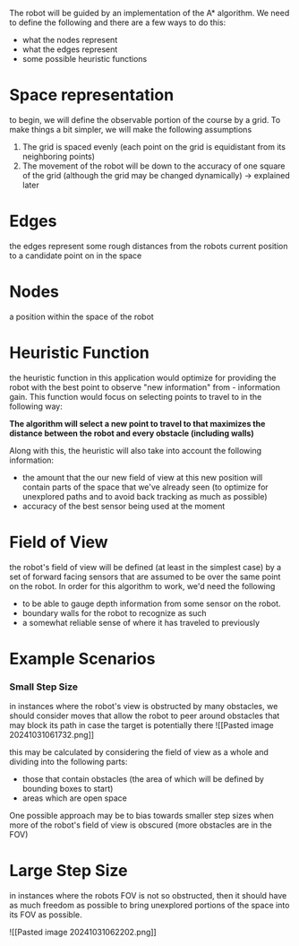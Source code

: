 The robot will be guided by an implementation of the A* algorithm. We need to define the following and there are a few ways to do this:
- what the nodes represent 
- what the edges represent 
- some possible heuristic functions 
# Space representation
to begin, we will define the observable portion of the course by a grid. To make things a bit simpler, we will make the following assumptions
1. The grid is spaced evenly (each point on the grid is equidistant from its neighboring points) 
2. The movement of the robot will be down to the accuracy of one square of the grid (although the grid may be changed dynamically) -> explained later 

# Edges 
the edges represent some rough distances from the robots current position to a candidate point on in the space 

# Nodes 
a position within the space of the robot 

# Heuristic Function 
the heuristic function in this application would optimize for providing the robot with the best point to observe "new information" from - information gain. This function would focus on selecting points to travel to in the following way: 

**The algorithm will select a new point to travel to that maximizes the distance between the robot and every obstacle (including walls)**

Along with this, the heuristic will also take into account the following information: 
- the amount that the our new field of view at this new position will contain parts of the space that we've already seen (to optimize for unexplored paths and to avoid back tracking as much as possible)
- accuracy of the best sensor being used at the moment 

# Field of View 
the robot's field of view will be defined (at least in the simplest case) by a set of forward facing sensors that are assumed to be over the same point on the robot. In order for this algorithm to work, we'd need the following 
- to be able to gauge depth information from some sensor on the robot.
- boundary walls for the robot to recognize as such 
- a somewhat reliable sense of where it has traveled to previously 

# Example Scenarios

### Small Step Size 
in instances where the robot's view is obstructed by many obstacles, we should consider moves that allow the robot to peer around obstacles that may block its path in case the target is potentially there
![[Pasted image 20241031061732.png]]

this may be calculated by considering the field of view as a whole and dividing into the following parts:
- those that contain obstacles (the area of which will be defined by bounding boxes to start) 
- areas which are open space 

One possible approach may be to bias towards smaller step sizes when more of the robot's field of view is obscured (more obstacles are in the FOV)
# Large Step Size

in instances where the robots FOV is not so obstructed, then it should have as much freedom as possible to bring unexplored portions of the space into its FOV as possible. 

![[Pasted image 20241031062202.png]]
